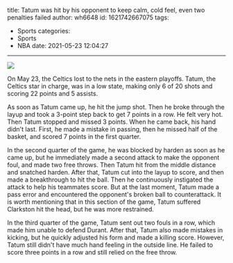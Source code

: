 title: Tatum was hit by his opponent to keep calm, cold feel, even two penalties failed
author: wh6648
id: 1621742667075
tags: 
- Sports
categories: 
- Sports
- NBA
date: 2021-05-23 12:04:27
---
![](https://p5.itc.cn/q_70/images01/20210523/5dc9cf73a4b841b78fa5c27fe09498dd.jpeg)


On May 23, the Celtics lost to the nets in the eastern playoffs. Tatum, the Celtics star in charge, was in a low state, making only 6 of 20 shots and scoring 22 points and 5 assists.

As soon as Tatum came up, he hit the jump shot. Then he broke through the layup and took a 3-point step back to get 7 points in a row. He felt very hot. Then Tatum stopped and missed 3 points. When he came back, his hand didn't last. First, he made a mistake in passing, then he missed half of the basket, and scored 7 points in the first quarter.

In the second quarter of the game, he was blocked by harden as soon as he came up, but he immediately made a second attack to make the opponent foul, and made two free throws. Then Tatum hit from the middle distance and snatched harden. After that, Tatum cut into the layup to score, and then made a breakthrough to hit the ball. Then he continuously instigated the attack to help his teammates score. But at the last moment, Tatum made a pass error and encountered the opponent's broken ball to counterattack. It is worth mentioning that in this section of the game, Tatum suffered Clarkston hit the head, but he was more restrained.

In the third quarter of the game, Tatum sent out two fouls in a row, which made him unable to defend Durant. After that, Tatum also made mistakes in kicking, but he quickly adjusted his form and made a killing score. However, Tatum still didn't have much hand feeling in the outside line. He failed to score three points in a row and still relied on the free throw.

